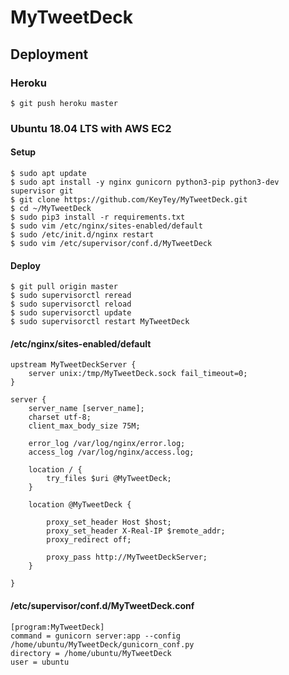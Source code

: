 # MyTweetDeck

## Deployment

### Heroku

```
$ git push heroku master
```

### Ubuntu 18.04 LTS with AWS EC2

#### Setup

```shell
$ sudo apt update
$ sudo apt install -y nginx gunicorn python3-pip python3-dev supervisor git
$ git clone https://github.com/KeyTey/MyTweetDeck.git
$ cd ~/MyTweetDeck
$ sudo pip3 install -r requirements.txt
$ sudo vim /etc/nginx/sites-enabled/default
$ sudo /etc/init.d/nginx restart
$ sudo vim /etc/supervisor/conf.d/MyTweetDeck
```

#### Deploy

```
$ git pull origin master
$ sudo supervisorctl reread
$ sudo supervisorctl reload
$ sudo supervisorctl update
$ sudo supervisorctl restart MyTweetDeck
```

#### /etc/nginx/sites-enabled/default

```
upstream MyTweetDeckServer {
    server unix:/tmp/MyTweetDeck.sock fail_timeout=0;
}

server {
    server_name [server_name];
    charset utf-8;
    client_max_body_size 75M;

    error_log /var/log/nginx/error.log;
    access_log /var/log/nginx/access.log;

    location / {
        try_files $uri @MyTweetDeck;
    }

    location @MyTweetDeck {

        proxy_set_header Host $host;
        proxy_set_header X-Real-IP $remote_addr;
        proxy_redirect off;

        proxy_pass http://MyTweetDeckServer;
    }

}
```

#### /etc/supervisor/conf.d/MyTweetDeck.conf

```
[program:MyTweetDeck]
command = gunicorn server:app --config /home/ubuntu/MyTweetDeck/gunicorn_conf.py
directory = /home/ubuntu/MyTweetDeck
user = ubuntu
```
